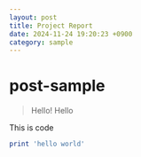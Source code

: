 ```yaml
---
layout: post
title: Project Report
date: 2024-11-24 19:20:23 +0900
category: sample
---
```

# post-sample
> Hello! Hello

This is code
```ruby
print 'hello world'
```
